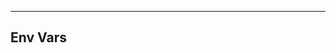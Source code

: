 <!-- Space: ZshIssues -->
<!-- Parent: Project -->
<!-- Title: Env Vars -->

<!-- Label: ZshIssues -->
<!-- Label: Project -->
<!-- Label: Env Vars -->
<!-- Include: docs/disclaimer.md -->
<!-- Include: ac:toc -->

---

## Env Vars
